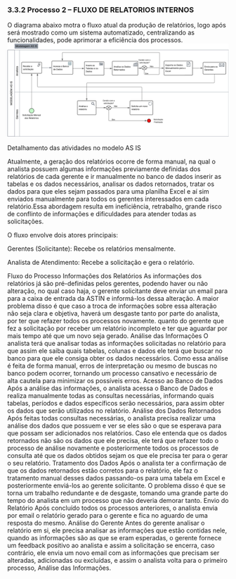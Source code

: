### 3.3.2 Processo 2 – FLUXO DE RELATORIOS INTERNOS
O diagrama abaixo motra o fluxo atual da produção de relatórios, logo após será mostrado como um sistema automatizado, centralizando as funcionalidades, pode aprimorar a eficiência dos processos.
![Modelo AS IS](../images/relatorios-ASTIN.png "Modelo BPMN AS IS do Processo 2.")

Detalhamento das atividades no modelo AS IS

Atualmente, a geração dos relatórios ocorre de forma manual, na qual o analista possuem algumas informações previamente definidas dos relatórios de cada gerente e ir manualmente no banco de dados inserir as tabelas e os dados necessários, analisar os dados retornados, tratar os dados para que eles sejam passados para uma planilha Excel e aí sim enviados manualmente para todos os gerentes interessados em cada relatório.Essa abordagem resulta em ineficiência, retrabalho, grande risco de conflinto de informações e dificuldades para atender todas as solicitações.

O fluxo envolve dois atores principais:

Gerentes (Solicitante): Recebe os relatórios mensalmente.

Analista de Atendimento: Recebe a solicitação e gera o relatório.

Fluxo do Processo
Informações dos Relatórios
As informações dos relatórios já são pré-definidas pelos gerentes, podendo haver ou não alteração, no qual caso haja, o gerente solicitante deve enviar un email para para a caixa de entrada da ASTIN e informá-los dessa alteração. A maior problema disso é que caso a troca de informações sobre essa alteração não seja clara e objetiva, haverá um desgaste tanto por parte do analista, por ter que refazer todos os processos novamente. quanto do gerente que fez a solicitação por receber um relatório incompleto e ter que aguardar por mais tempo até que um novo seja gerado.
Análise das Informações
O analista terá que analisar todas as informações solicitadas no relatório para que assim ele saiba quais tabelas, colunas e dados ele terá que buscar no banco para que ele consiga obter os dados necessários. Como essa análise é feita de forma manual, erros de interpretação ou mesmo de buscas no banco podem ocorrer, tornando um processo cansativo e necessário de alta cautela para minimizar os possíveis erros.
Acesso ao Banco de Dados
Após a análise das informações, o analista acessa o Banco de Dados e realiza manualmente todas as consultas necessárias, informando quais tabelas, períodos e dados específicos serão necessários, para assim obter os dados que serão utilizados no relatório. 
Análise dos Dados Retornados
Após feitas todas consultas necessárias, o analista precisa realizar uma análise dos dados que possuem e ver se eles são o que se esperava para que possam ser adicionados nos relatórios. Caso ele entenda que os dados retornados não são os dados que ele precisa, ele terá que refazer todo o processo de análise novamente e posteriormente todos os processos de consulta até que os dados obtidos sejam os que ele precisa ter para o gerar o seu relatório.
Tratamento dos Dados
Após o analista ter a confirmação de que os dados retornados estão corretos para o relatório, ele faz o tratamento manual desses dados passando-os para uma tabela em Excel e posteriormente enviá-los ao gerente solicitante. O problema disso é que se torna um trabalho redundante e de desgaste, tomando uma grande parte do tempo do analista em um processo que não deveria demorar tanto.
Envio do Relatório
Após concluído todos os processos anteriores, o analista envia por email o relatório gerado para o gerente e fica no aguardo de uma resposta do mesmo.
Análise do Gerente
Antes do gerente analisar o relatório em si, ele precisa analisar as informações que estão contidas nele, quando as informações são as que se eram esperadas, o gerente fornece um feedback positivo ao analista e assim a solicitação se encerra, caso contrário, ele envia um novo email com as informações que precisam ser alteradas, adicionadas ou excluídas, e assim o analista volta para o primeiro processo, Análise das Informações.
